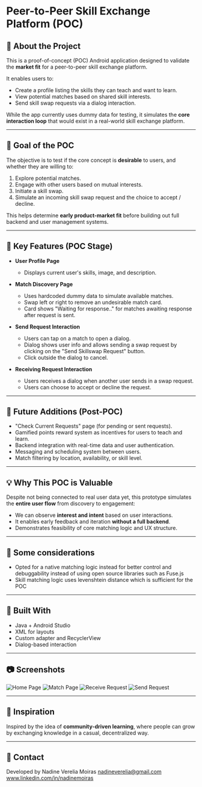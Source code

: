 
# Peer-to-Peer Skill Exchange Platform (POC)

## 🚀 About the Project

This is a proof-of-concept (POC) Android application designed to validate the **market fit** for a peer-to-peer skill exchange platform.

It enables users to:
- Create a profile listing the skills they can teach and want to learn.
- View potential matches based on shared skill interests.
- Send skill swap requests via a dialog interaction.

While the app currently uses dummy data for testing, it simulates the **core interaction loop** that would exist in a real-world skill exchange platform.

---

## 🎯 Goal of the POC

The objective is to test if the core concept is **desirable** to users, and whether they are willing to:
1. Explore potential matches.
2. Engage with other users based on mutual interests.
3. Initiate a skill swap.
4. Simulate an incoming skill swap request and the choice to accept / decline.

This helps determine **early product-market fit** before building out full backend and user management systems.

---

## 🧪 Key Features (POC Stage)

- **User Profile Page**
  - Displays current user's skills, image, and description.

- **Match Discovery Page**
  - Uses hardcoded dummy data to simulate available matches.
  - Swap left or right to remove an undesirable match card.
  - Card shows "Waiting for response.." for matches awaiting response after request is sent.

- **Send Request Interaction**
  - Users can tap on a match to open a dialog.
  - Dialog shows user info and allows sending a swap request by clicking on the "Send Skillswap Request" button. 
  - Click outside the dialog to cancel.
    
- **Receiving Request Interaction**
  - Users receives a dialog when another user sends in a swap request.
  - Users can choose to accept or decline the request.

---

## 🧭 Future Additions (Post-POC)

- "Check Current Requests" page (for pending or sent requests).
- Gamified points reward system as incentives for users to teach and learn.
- Backend integration with real-time data and user authentication.
- Messaging and scheduling system between users.
- Match filtering by location, availability, or skill level.

---

## 💡 Why This POC is Valuable

Despite not being connected to real user data yet, this prototype simulates the **entire user flow** from discovery to engagement:

- We can observe **interest and intent** based on user interactions.
- It enables early feedback and iteration **without a full backend**.
- Demonstrates feasibility of core matching logic and UX structure.

---

## 🧠 Some considerations

- Opted for a native matching logic instead for better control and debuggability instead of using open source libraries such as Fuse.js
- Skill matching logic uses levenshtein distance which is sufficient for the POC

---

## 📱 Built With

- Java + Android Studio
- XML for layouts
- Custom adapter and RecyclerView
- Dialog-based interaction

---

## 📷 Screenshots

![Home Page](HomePage.png) ![Match Page](MatchPage.png)
![Receive Request](ReceiveRequestDialog.png) ![Send Request](SendRequestDialog.png)


---

## 🧠 Inspiration

Inspired by the idea of **community-driven learning**, where people can grow by exchanging knowledge in a casual, decentralized way.

---

## 🙋 Contact

Developed by Nadine Verelia Moiras
nadineverelia@gmail.com
www.linkedin.com/in/nadinemoiras 

